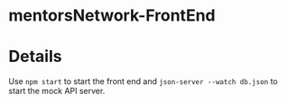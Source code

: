 # mentorsNetwork-FrontEnd

# Details

Use `npm start` to start the front end and `json-server --watch db.json` to
start the mock API server.

